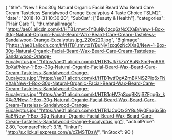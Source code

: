 {
	"title": "New 1 Box 30g Natural Organic Facial Beard Wax Beard Care Cream Tasteless Sandalwood Orange Eucalyptus 4 Taste Choice TSLM2",
	"date": "2018-10-31 10:30:20",
	"SubCat": ["Beauty & Health"],
	"categories": ["Hair Care "],
	"thumbnailImage": "https://ae01.alicdn.com/kf/HTB1.rmvtx1YBuNjy1zcq6zNcXXaB/New-1-Box-30g-Natural-Organic-Facial-Beard-Wax-Beard-Care-Cream-Tasteless-Sandalwood-Orange-Eucalyptus.jpg_220x220.jpg",
	"BigImage": ["https://ae01.alicdn.com/kf/HTB1.rmvtx1YBuNjy1zcq6zNcXXaB/New-1-Box-30g-Natural-Organic-Facial-Beard-Wax-Beard-Care-Cream-Tasteless-Sandalwood-Orange-Eucalyptus.jpg","https://ae01.alicdn.com/kf/HTB1vJk7kZuYBuNkSmRyq6AA3pXaf/New-1-Box-30g-Natural-Organic-Facial-Beard-Wax-Beard-Care-Cream-Tasteless-Sandalwood-Orange-Eucalyptus.jpg","https://ae01.alicdn.com/kf/HTB1wtfOgAZmBKNjSZPiq6xFNVXaI/New-1-Box-30g-Natural-Organic-Facial-Beard-Wax-Beard-Care-Cream-Tasteless-Sandalwood-Orange-Eucalyptus.jpg","https://ae01.alicdn.com/kf/HTB1qHV7gScqBKNjSZFgq6x_kXXa3/New-1-Box-30g-Natural-Organic-Facial-Beard-Wax-Beard-Care-Cream-Tasteless-Sandalwood-Orange-Eucalyptus.jpg","https://ae01.alicdn.com/kf/HTB1JCuQtxGYBuNjy0Fnq6x5lpXaB/New-1-Box-30g-Natural-Organic-Facial-Beard-Wax-Beard-Care-Cream-Tasteless-Sandalwood-Orange-Eucalyptus.jpg"],
	"actualPrice": 2.80,
	"comparePrice": 3.15,
	"linkurl": "http://s.click.aliexpress.com/e/cZMSTDzW",
	"inStock": 90
}
